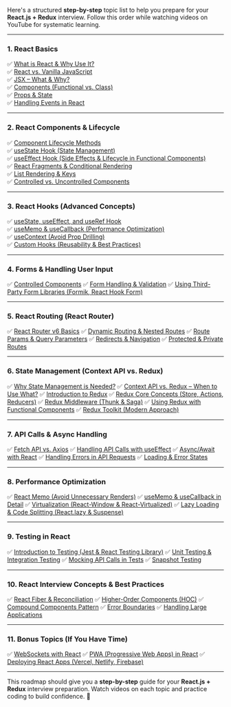 Here's a structured **step-by-step** topic list to help you prepare for your **React.js + Redux** interview. Follow this order while watching videos on YouTube for systematic learning.

---

### **1. React Basics**

✅ [What is React & Why Use It?](01_basic_1.md)<br/>
✅ [React vs. Vanilla JavaScript](01_basic_2.md)<br/>
✅ [JSX – What & Why?](01_basic_3.md)<br/>
✅ [Components (Functional vs. Class)](01_basic_4.md)<br/>
✅ [Props & State](01_basic_5.md)<br/>
✅ [Handling Events in React](01_basic_6.md)<br/>

---

### **2. React Components & Lifecycle**

✅ [Component Lifecycle Methods](02_components_lifecycle_1.md)<br/>
✅ [useState Hook (State Management)](02_components_lifecycle_2.md)<br/>
✅ [useEffect Hook (Side Effects & Lifecycle in Functional Components)](02_components_lifecycle_3.md)<br/>
✅ [React Fragments & Conditional Rendering](02_components_lifecycle_4.md)<br/>
✅ [List Rendering & Keys](02_components_lifecycle_5.md)<br/>
✅ [Controlled vs. Uncontrolled Components](02_components_lifecycle_6.md)<br/>

---

### **3. React Hooks (Advanced Concepts)**

✅ [useState, useEffect, and useRef Hook](03_hooks_1.md)<br/>
✅ [useMemo & useCallback (Performance Optimization)](03_hooks_2.md)<br/>
✅ [useContext (Avoid Prop Drilling)](03_hooks_3.md)<br/>
✅ [Custom Hooks (Reusability & Best Practices)](03_hooks_4.md)<br/>

---

### **4. Forms & Handling User Input**

✅ [Controlled Components](04_forms_user_input_1.md)
✅ [Form Handling & Validation](04_forms_user_input_2.md)
✅ [Using Third-Party Form Libraries (Formik, React Hook Form)](04_forms_user_input_3.md)

---

### **5. React Routing (React Router)**

✅ [React Router v6 Basics](05_react_router_1.md)
✅ [Dynamic Routing & Nested Routes](05_react_router_2.md)
✅ [Route Params & Query Parameters](05_react_router_3.md)
✅ [Redirects & Navigation](05_react_router_4.md)
✅ [Protected & Private Routes](05_react_router_5.md)

---

### **6. State Management (Context API vs. Redux)**

✅ [Why State Management is Needed?](06_state_management_1.md)
✅ [Context API vs. Redux – When to Use What?](06_state_management_2.md)
✅ [Introduction to Redux](06_state_management_3.md)
✅ [Redux Core Concepts (Store, Actions, Reducers)](06_state_management_4.md)
✅ [Redux Middleware (Thunk & Saga)](06_state_management_5.md)
✅ [Using Redux with Functional Components](06_state_management_6.md)
✅ [Redux Toolkit (Modern Approach)](06_state_management_7.md)

---

### **7. API Calls & Async Handling**

✅ [Fetch API vs. Axios](07_api_calls_1.md)
✅ [Handling API Calls with useEffect](07_api_calls_2.md)
✅ [Async/Await with React](07_api_calls_3.md)
✅ [Handling Errors in API Requests](07_api_calls_4.md)
✅ [Loading & Error States](07_api_calls_5.md)

---

### **8. Performance Optimization**

✅ [React Memo (Avoid Unnecessary Renders)](08_performance_1.md)
✅ [useMemo & useCallback in Detail](08_performance_2.md)
✅ [Virtualization (React-Window & React-Virtualized)](08_performance_3.md)
✅ [Lazy Loading & Code Splitting (React.lazy & Suspense)](08_performance_4.md)

---

### **9. Testing in React**

✅ [Introduction to Testing (Jest & React Testing Library)](09_testing_1.md)
✅ [Unit Testing & Integration Testing](09_testing_2.md)
✅ [Mocking API Calls in Tests](09_testing_3.md)
✅ [Snapshot Testing](09_testing_4.md)

---

### **10. React Interview Concepts & Best Practices**

✅ [React Fiber & Reconciliation](10_interview_1.md)
✅ [Higher-Order Components (HOC)](10_interview_2.md)
✅ [Compound Components Pattern](10_interview_3.md)
✅ [Error Boundaries](10_interview_4.md)
✅ [Handling Large Applications](10_interview_5.md)

---

### **11. Bonus Topics (If You Have Time)**

✅ [WebSockets with React](11_other_topics.md)
✅ [PWA (Progressive Web Apps) in React](11_other_topics.md)
✅ [Deploying React Apps (Vercel, Netlify, Firebase)](11_other_topics.md)

---

This roadmap should give you a **step-by-step** guide for your **React.js + Redux** interview preparation. Watch videos on each topic and practice coding to build confidence. 🚀
